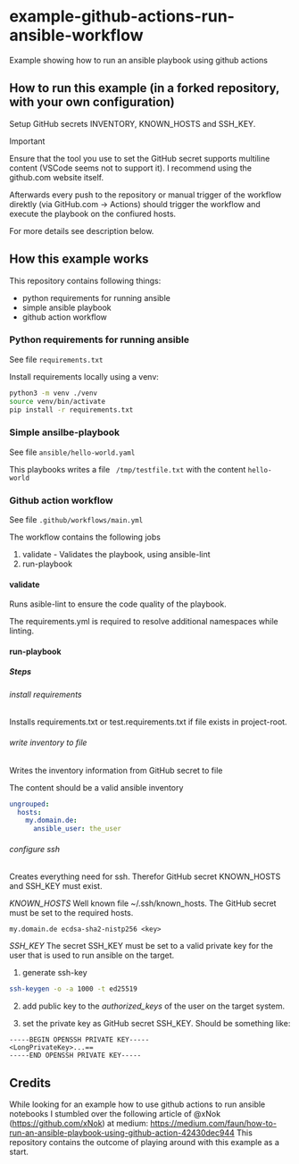 # example-github-actions-run-ansible-workflow
Example showing how to run an ansible playbook using github actions

## How to run this example (in a forked repository, with your own configuration)
Setup GitHub secrets INVENTORY, KNOWN_HOSTS and SSH_KEY.


> [!IMPORTANT]  
> Ensure that the tool you use to set the GitHub secret supports multiline content (VSCode seems not to support it). 
> I recommend using the github.com website itself.

Afterwards every push to the repository or manual trigger of the workflow direktly (via GitHub.com -> Actions) should trigger the workflow and execute the playbook on the confiured hosts.

For more details see description below.

## How this example works

This repository contains following things:
- python requirements for running ansible
- simple ansible playbook 
- github action workflow

### Python requirements for running ansible
See file ``` requirements.txt ```

Install requirements locally using a venv:

``` bash
python3 -m venv ./venv
source venv/bin/activate
pip install -r requirements.txt
```

### Simple ansilbe-playbook
See file ``` ansible/hello-world.yaml ``` 

This playbooks writes a file ``` /tmp/testfile.txt``` with the content ``` hello-world ```

### Github action workflow
See file ``` .github/workflows/main.yml ``` 

The workflow contains the following jobs
1. validate - Validates the playbook, using ansible-lint
2. run-playbook

#### validate
Runs asible-lint to ensure the code quality of the playbook.

The requirements.yml is required to resolve additional namespaces while linting.

#### run-playbook

##### Steps

###### install requirements
Installs requirements.txt or test.requirements.txt if file exists in project-root.

###### write inventory to file
Writes the inventory information from GitHub secret to file

The content should be a valid ansible inventory

``` yaml
ungrouped:
  hosts:
    my.domain.de: 
      ansible_user: the_user
```

###### configure ssh
Creates everything need for ssh. Therefor GitHub secret KNOWN_HOSTS and SSH_KEY must exist.

*KNOWN_HOSTS*
Well known file ~/.ssh/known_hosts. The GitHub secret must be set to the required hosts.
```
my.domain.de ecdsa-sha2-nistp256 <key>
```

*SSH_KEY*
The secret SSH_KEY must be set to a valid private key for the user that is used to run ansible on the target.

1. generate ssh-key
``` bash 
ssh-keygen -o -a 1000 -t ed25519
```

2. add public key to the _authorized_keys_ of the user on the target system.

3. set the private key as GitHub secret SSH_KEY.
Should be something like:
``` 
-----BEGIN OPENSSH PRIVATE KEY-----
<LongPrivateKey>...==
-----END OPENSSH PRIVATE KEY-----
```


## Credits
While looking for an example how to use github actions to run ansible notebooks I stumbled over the following article of @xNok (https://github.com/xNok) at medium:
https://medium.com/faun/how-to-run-an-ansible-playbook-using-github-action-42430dec944
This repository contains the outcome of playing around with this example as a start.